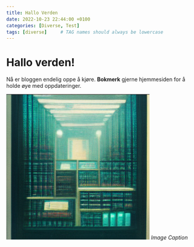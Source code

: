 ```yaml
---
title: Hallo Verden
date: 2022-10-23 22:44:00 +0100
categories: [Diverse, Test]
tags: [diverse]     # TAG names should always be lowercase
---
```


# Hallo verden!

Nå er bloggen endelig oppe å kjøre. **Bokmerk** gjerne hjemmesiden for å holde øye med oppdateringer.

![Midjourney AI-generert bilde av frasen "computers and law"](https://github.com/N8-m8/n8-m8.github.io/blob/main/assets/images/computers_and_law.png?raw=true)
_Image Caption_

